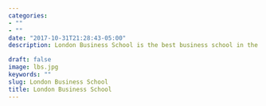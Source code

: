 ```yaml
---
categories:
- ""
- ""
date: "2017-10-31T21:28:43-05:00"
description: London Business School is the best business school in the UK. It offers graduate programs ranging from early careers to executive MBAs. Its flagship MBA programme is constantly ranked top 2 in Europe according to Financial Times.

draft: false
image: lbs.jpg
keywords: ""
slug: London Business School
title: London Business School
---
```


